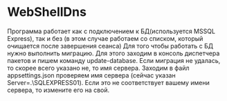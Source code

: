 # WebShellDns

Программа работает как с подключением к БД(используется MSSQL Express), 
так и без (в этом случае работаем со списком, который очищается после завершения сеанса)
Для того чтобы работать с БД нужно выполнить миграцию. 
Для этого заходим в консоль диспетчера пакетов и пишем командy update-database.
Если миграция не удалась, то скорее всего указано не, то имя сервера. 
Заходим в файл appsettings.json проверяем имя сервера (сейчас указан Server=.\\SQLEXPRESS01). 
Если это не соответствует вашему имени сервера, то измените его на свой.